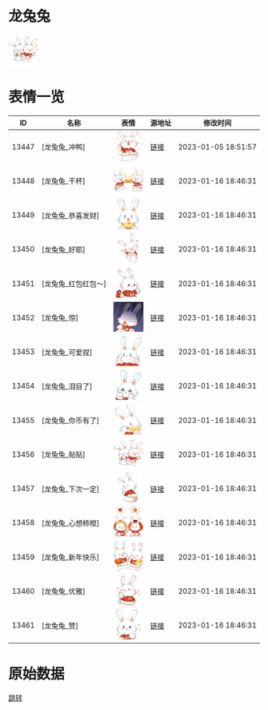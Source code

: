 # 龙兔兔

<img src="./cover.png" height="60" alt="cover" />

# 表情一览

|ID|名称|表情|源地址|修改时间|
|----|----|----|----|----|
|13447|[龙兔兔_冲鸭]|<img src="./pic/013447_%5B龙兔兔_冲鸭%5D.png" height="60" alt="冲鸭"/>|[链接](https://i0.hdslb.com/bfs/emote/8e7d31e93c6b2b6ef798cd365cc1a7aaa3172cfb.png)|2023-01-05 18:51:57|
|13448|[龙兔兔_干杯]|<img src="./pic/013448_%5B龙兔兔_干杯%5D.png" height="60" alt="干杯"/>|[链接](https://i0.hdslb.com/bfs/emote/2af99e87f7f505b9bd81c43ce2c9283b942e256f.png)|2023-01-16 18:46:31|
|13449|[龙兔兔_恭喜发财]|<img src="./pic/013449_%5B龙兔兔_恭喜发财%5D.png" height="60" alt="恭喜发财"/>|[链接](https://i0.hdslb.com/bfs/emote/69f03c791b5fff7d0d332e75f3cd179149b6798a.png)|2023-01-16 18:46:31|
|13450|[龙兔兔_好耶]|<img src="./pic/013450_%5B龙兔兔_好耶%5D.png" height="60" alt="好耶"/>|[链接](https://i0.hdslb.com/bfs/emote/6f4461a832a27c4255a0c0c0fdef74d1baabe34f.png)|2023-01-16 18:46:31|
|13451|[龙兔兔_红包红包～]|<img src="./pic/013451_%5B龙兔兔_红包红包～%5D.png" height="60" alt="红包红包～"/>|[链接](https://i0.hdslb.com/bfs/emote/a183eff3b62f8d3b9790a8f5546efdcefea46be8.png)|2023-01-16 18:46:31|
|13452|[龙兔兔_惊]|<img src="./pic/013452_%5B龙兔兔_惊%5D.png" height="60" alt="惊"/>|[链接](https://i0.hdslb.com/bfs/emote/9d6de5deeac1c64e1348659c5f0afe35a9481ce2.png)|2023-01-16 18:46:31|
|13453|[龙兔兔_可爱捏]|<img src="./pic/013453_%5B龙兔兔_可爱捏%5D.png" height="60" alt="可爱捏"/>|[链接](https://i0.hdslb.com/bfs/emote/7f0cbca71b2d5a3e7a322f7c1cadf2187c1637b4.png)|2023-01-16 18:46:31|
|13454|[龙兔兔_泪目了]|<img src="./pic/013454_%5B龙兔兔_泪目了%5D.png" height="60" alt="泪目了"/>|[链接](https://i0.hdslb.com/bfs/emote/8dac17144fd2303c6b0c514a4f36b16f39d5e147.png)|2023-01-16 18:46:31|
|13455|[龙兔兔_你币有了]|<img src="./pic/013455_%5B龙兔兔_你币有了%5D.png" height="60" alt="你币有了"/>|[链接](https://i0.hdslb.com/bfs/emote/75c766c5ab6ccea4c86772858c50e46482c0ee6d.png)|2023-01-16 18:46:31|
|13456|[龙兔兔_贴贴]|<img src="./pic/013456_%5B龙兔兔_贴贴%5D.png" height="60" alt="贴贴"/>|[链接](https://i0.hdslb.com/bfs/emote/4325ad4aa699ca14e546fffb14a81549b5b636b3.png)|2023-01-16 18:46:31|
|13457|[龙兔兔_下次一定]|<img src="./pic/013457_%5B龙兔兔_下次一定%5D.png" height="60" alt="下次一定"/>|[链接](https://i0.hdslb.com/bfs/emote/c65568474647cd3a97fbad1f6c04b96901a02247.png)|2023-01-16 18:46:31|
|13458|[龙兔兔_心想柿橙]|<img src="./pic/013458_%5B龙兔兔_心想柿橙%5D.png" height="60" alt="心想柿橙"/>|[链接](https://i0.hdslb.com/bfs/emote/e4748476cc1f5eacdae2494b5109aca7a685a789.png)|2023-01-16 18:46:31|
|13459|[龙兔兔_新年快乐]|<img src="./pic/013459_%5B龙兔兔_新年快乐%5D.png" height="60" alt="新年快乐"/>|[链接](https://i0.hdslb.com/bfs/emote/08db489c0e2b33c81bcf474f79e853dffda48ac9.png)|2023-01-16 18:46:31|
|13460|[龙兔兔_优雅]|<img src="./pic/013460_%5B龙兔兔_优雅%5D.png" height="60" alt="优雅"/>|[链接](https://i0.hdslb.com/bfs/emote/027e68beae00c876fdfc5acece8dee28715c6988.png)|2023-01-16 18:46:31|
|13461|[龙兔兔_赞]|<img src="./pic/013461_%5B龙兔兔_赞%5D.png" height="60" alt="赞"/>|[链接](https://i0.hdslb.com/bfs/emote/b649f9a64a391c2de51c2f7d03a612cd51fa5dcb.png)|2023-01-16 18:46:31|

# 原始数据

[跳转](./raw.json)

